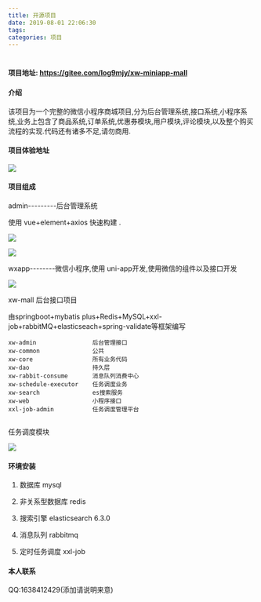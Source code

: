 ```yaml
---
title: 开源项目
date: 2019-08-01 22:06:30
tags: 
categories: 项目
---
```


# 

#### 项目地址: <https://gitee.com/log9mjy/xw-miniapp-mall>

#### 介绍

该项目为一个完整的微信小程序商城项目,分为后台管理系统,接口系统,小程序系统,业务上包含了商品系统,订单系统,优惠券模块,用户模块,评论模块,以及整个购买流程的实现.代码还有诸多不足,请勿商用.

#### 项目体验地址

![](<https://gitee.com/log9mjy/xw-miniapp-mall/raw/master/accesss/12.jpg>)

#### 项目组成

admin---------后台管理系统

使用 vue+element+axios 快速构建 .

![](<https://gitee.com/log9mjy/xw-miniapp-mall/raw/master/accesss/ss.PNG>)

![](<https://gitee.com/log9mjy/xw-miniapp-mall/raw/master/accesss/345.PNG>)

wxapp--------微信小程序,使用 uni-app开发,使用微信的组件以及接口开发

![](<https://gitee.com/log9mjy/xw-miniapp-mall/raw/master/accesss/xsw.jpg>)

xw-mall   后台接口项目

由springboot+mybatis plus+Redis+MySQL+xxl-job+rabbitMQ+elasticseach+spring-validate等框架编写

```
xw-admin          		后台管理接口
xw-common         		公共
xw-core           		所有业务代码
xw-dao            		持久层
xw-rabbit-consume 		消息队列消费中心
xw-schedule-executor   	任务调度业务
xw-search          		es搜索服务
xw-web            		小程序接口
xxl-job-admin           任务调度管理平台 
    
```

任务调度模块

![](<https://gitee.com/log9mjy/xw-miniapp-mall/raw/master/accesss/ssdwqaasd.PNG>)

#### 环境安装

1. 数据库 mysql 

2. 非关系型数据库 redis 

3. 搜索引擎 elasticsearch 6.3.0 

4. 消息队列 rabbitmq 

5. 定时任务调度 xxl-job  

   [文档地址]: http://www.xuxueli.com/xxl-job/#/

#### 本人联系

QQ:1638412429(添加请说明来意)